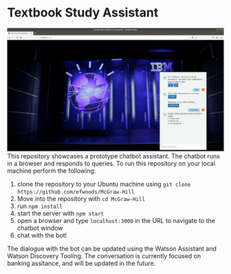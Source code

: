 # Textbook Study Assistant
![preview](img/McGraw-Hill.png)
This repository showcases a prototype chatbot assistant. The chatbot runs in a browser and responds to queries. To run this repository on your local machine perform the following:

1) clone the repository to your Ubuntu machine using `git clone https://github.com/efwoods/McGraw-Hill`
2) Move into the repository with `cd McGraw-Hill`
3) run `npm install`
4) start the server with `npm start`
5) open a browser and type `localhost:3000` in the URL to navigate to the chatbot window
6) chat with the bot!

The dialogue with the bot can be updated using the Watson Assistant and Watson Discovery Tooling. The conversation is currently focused on banking assitance, and will be updated in the future.
